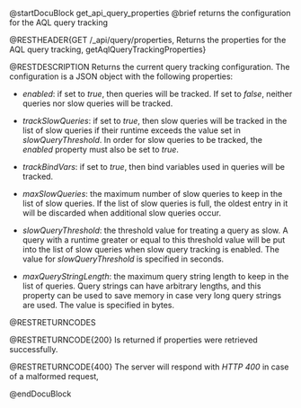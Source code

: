 
@startDocuBlock get_api_query_properties
@brief returns the configuration for the AQL query tracking

@RESTHEADER{GET /_api/query/properties, Returns the properties for the AQL query tracking, getAqlQueryTrackingProperties}

@RESTDESCRIPTION
Returns the current query tracking configuration. The configuration is a
JSON object with the following properties:

- *enabled*: if set to *true*, then queries will be tracked. If set to
  *false*, neither queries nor slow queries will be tracked.

- *trackSlowQueries*: if set to *true*, then slow queries will be tracked
  in the list of slow queries if their runtime exceeds the value set in
  *slowQueryThreshold*. In order for slow queries to be tracked, the *enabled*
  property must also be set to *true*.

- *trackBindVars*: if set to *true*, then bind variables used in queries will
  be tracked.

- *maxSlowQueries*: the maximum number of slow queries to keep in the list
  of slow queries. If the list of slow queries is full, the oldest entry in
  it will be discarded when additional slow queries occur.

- *slowQueryThreshold*: the threshold value for treating a query as slow. A
  query with a runtime greater or equal to this threshold value will be
  put into the list of slow queries when slow query tracking is enabled.
  The value for *slowQueryThreshold* is specified in seconds.

- *maxQueryStringLength*: the maximum query string length to keep in the
  list of queries. Query strings can have arbitrary lengths, and this property
  can be used to save memory in case very long query strings are used. The
  value is specified in bytes.

@RESTRETURNCODES

@RESTRETURNCODE{200}
Is returned if properties were retrieved successfully.

@RESTRETURNCODE{400}
The server will respond with *HTTP 400* in case of a malformed request,

@endDocuBlock
